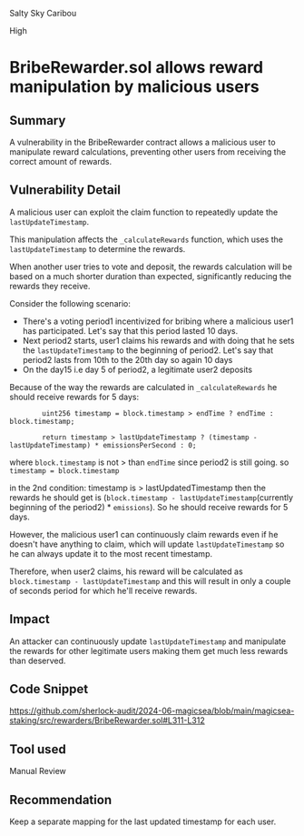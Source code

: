 Salty Sky Caribou

High

# BribeRewarder.sol allows reward manipulation by malicious users

## Summary
A vulnerability in the BribeRewarder contract allows a malicious user to manipulate reward calculations, preventing other users from receiving the correct amount of rewards.
## Vulnerability Detail
A malicious user can exploit the claim function to repeatedly update the `lastUpdateTimestamp`. 

This manipulation affects the `_calculateRewards` function, which uses the `lastUpdateTimestamp` to determine the rewards. 

When another user tries to vote and deposit, the rewards calculation will be based on a much shorter duration than expected, significantly reducing the rewards they receive.

Consider the following scenario:
- There's a voting period1 incentivized for bribing where a malicious user1 has participated. Let's say that this period lasted 10 days. 
- Next period2 starts, user1 claims his rewards and with doing that he sets the `lastUpdateTimestamp` to the beginning of period2. Let's say that period2 lasts from 10th to the 20th day so again 10 days
- On the day15 i.e day 5 of period2, a legitimate user2 deposits

Because of the way the rewards are calculated in `_calculateRewards` he should receive rewards for 5 days:
```solidity
        uint256 timestamp = block.timestamp > endTime ? endTime : block.timestamp;

        return timestamp > lastUpdateTimestamp ? (timestamp - lastUpdateTimestamp) * emissionsPerSecond : 0;
```
where `block.timestamp` is not > than `endTime` since period2 is still going. so `timestamp = block.timestamp`

in the 2nd condition:
timestamp is > lastUpdatedTimestamp then the rewards he should get is (`block.timestamp - lastUpdateTimestamp`(currently beginning of the period2) * `emissions`). So he should receive rewards for 5 days.

However, the malicious user1 can continuously claim rewards even if he doesn't have anything to claim, which will update `lastUpdateTimestamp` so he can always update it to the most recent timestamp. 

Therefore, when user2 claims, his reward will be calculated as `block.timestamp - lastUpdateTimestamp` and this will result in only a couple of seconds period for which he'll receive rewards.
## Impact
An attacker can continuously update `lastUpdateTimestamp` and manipulate the rewards for other legitimate users making them get much less rewards than deserved.
## Code Snippet
https://github.com/sherlock-audit/2024-06-magicsea/blob/main/magicsea-staking/src/rewarders/BribeRewarder.sol#L311-L312
## Tool used

Manual Review

## Recommendation
Keep a separate mapping for the last updated timestamp for each user.